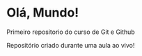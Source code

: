 # Olá, Mundo!
 Primeiro repositorio do curso de Git e Github

 Repositório criado durante uma aula ao vivo!